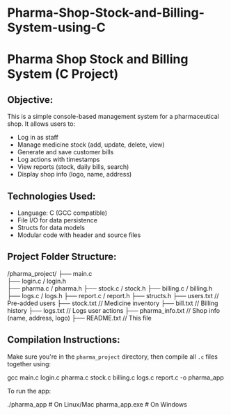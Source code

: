 # Pharma-Shop-Stock-and-Billing-System-using-C

Pharma Shop Stock and Billing System (C Project)
================================================

Objective:
-------------
This is a simple console-based management system for a pharmaceutical shop. It allows users to:

- Log in as staff
- Manage medicine stock (add, update, delete, view)
- Generate and save customer bills
- Log actions with timestamps
- View reports (stock, daily bills, search)
- Display shop info (logo, name, address)

Technologies Used:
------------------------
- Language: C (GCC compatible)
- File I/O for data persistence
- Structs for data models
- Modular code with header and source files

Project Folder Structure:
-----------------------------
/pharma_project/
├── main.c<br />
├── login.c / login.h<br />
├── pharma.c / pharma.h
├── stock.c / stock.h
├── billing.c / billing.h
├── logs.c / logs.h
├── report.c / report.h
├── structs.h
├── users.txt // Pre-added users
├── stock.txt // Medicine inventory
├── bill.txt // Billing history
├── logs.txt // Logs user actions
├── pharma_info.txt // Shop info (name, address, logo)
├── README.txt // This file


Compilation Instructions:
-----------------------------
Make sure you're in the `pharma_project` directory, then compile all `.c` files together using:

gcc main.c login.c pharma.c stock.c billing.c logs.c report.c -o pharma_app

To run the app:

./pharma_app   # On Linux/Mac
pharma_app.exe # On Windows
